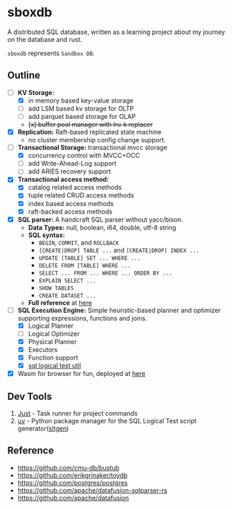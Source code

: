 # sboxdb

A distributed SQL database, written as a learning project about my journey on the database and rust.

`sboxdb` represents `Sandbox DB`.

## Outline

- [ ] **KV Storage:**
    - [x] in memory based key-value storage
    - [ ] add LSM based kv storage for OLTP
    - [ ] add parquet based storage for OLAP
    - ~~[x] buffer pool manager with lru-k replacer~~
- [x] **Replication:** Raft-based replicated state machine
    - no cluster membership config change support.
- [ ] **Transactional Storage:** transactional mvcc storage
    - [x] concurrency control with MVCC+OCC
    - [ ] add Write-Ahead-Log support
    - [ ] add ARIES recovery support
- [x] **Transactional access method:**
    - [x] catalog related access methods
    - [x] tuple related CRUD access methods
    - [x] index based access methods
    - [x] raft-backed access methods
- [x] **SQL parser:** A handcraft SQL parser without yacc/bison.
    - **Data Types:** null, boolean, i64, double, utf-8 string
    - **SQL syntax:**
        * `BEGIN`, `COMMIT`, and `ROLLBACK`
        * `[CREATE|DROP] TABLE ...` and `[CREATE|DROP] INDEX ...`
        * `UPDATE [TABLE] SET ... WHERE ...`
        * `DELETE FROM [TABLE] WHERE ...`
        * `SELECT ... FROM ... WHERE ... ORDER BY ...`
        * `EXPLAIN SELECT ...`
        * `SHOW TABLES`
        * `CREATE DATASET ...`
    - **Full reference** at [here](src/sql/sql.md)
- [ ] **SQL Execution Engine:** Simple heuristic-based planner and optimizer supporting expressions, functions and
  joins.
    - [x] Logical Planner
    - [ ] Logical Optimizer
    - [x] Physical Planner
    - [x] Executors
    - [x] Function support
    - [x] [sql logical test util](https://www.sqlite.org/sqllogictest/doc/trunk/about.wiki)
- [x] Wasm for browser for fun, deployed at [here](https://maxnilz.com/app/sboxdb)

## Dev Tools

1. [Just][just-gh] - Task runner for project commands
2. [uv][uv] - Python package manager for the SQL Logical Test script generator([sltgen])

## Reference

- https://github.com/cmu-db/bustub
- https://github.com/erikgrinaker/toydb
- https://github.com/postgres/postgres
- https://github.com/apache/datafusion-sqlparser-rs
- https://github.com/apache/datafusion


[just-gh]: https://github.com/casey/just
[uv]: https://docs.astral.sh/uv/getting-started
[sltgen]: tools/sltgen
